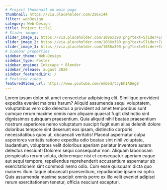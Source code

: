 ```yaml
---
# Project thumbnail on main page
thumbnail: https://via.placeholder.com/256x144
filter: webDesign
category: Web-Design
title: Project title1
# Slider images
slider_image_1: https://via.placeholder.com/1086x390.png?text=Slider+Image+1
slider_image_2: https://via.placeholder.com/1086x390.png?text=Slider+Image+2
slider_image_3: https://via.placeholder.com/1086x390.png?text=Slider+Image+3
# Sidebar properties
sidebar_theme: Web-Design
sidebar_type: Poster
sidebar_engine: Inkscape + Blender
sidebar_release: august 2020
sidebar_featuredLink: /
# Featured video
featuredVideo_url: https://www.youtube.com/embed/t3yEhIAOeg8
---
```

Lorem ipsum dolor sit amet consectetur adipisicing elit. Similique provident expedita eveniet maiores harum? Aliquid assumenda sequi voluptatem, voluptatibus vero odio delectus a provident ad amet temporibus sunt cumque rerum maxime omnis nam aliquam quaerat fugit distinctio sint dignissimos quisquam praesentium. Quia aliquid nihil beatae praesentium nostrum asperiores nemo voluptatum suscipit fugit eum alias deleniti dolore doloribus tempore sint deserunt eos ipsam, distinctio corporis necessitatibus quos ut, obcaecati veritatis! Placeat aspernatur culpa asperiores veritatis ratione expedita odio beatae sint nihil voluptate, laudantium, voluptates velit doloribus aperiam pariatur inventore autem delectus nesciunt! Dolorem sequi consequatur non. Aliquam laboriosam perspiciatis rerum soluta, doloremque nisi et consequatur aperiam eaque aut sequi tempore, repellendus reprehenderit accusantium aspernatur ab exercitationem sint commodi nemo odio. Cum esse quisquam dicta quo maiores illum itaque obcaecati praesentium, repudiandae ipsam ea optio. Quis assumenda maxime suscipit omnis porro ex illo velit eveniet adipisci rerum exercitationem tenetur, officia nesciunt excepturi.